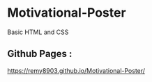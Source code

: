 # Motivational-Poster
Basic HTML and CSS

## Github Pages : 
https://remy8903.github.io/Motivational-Poster/
